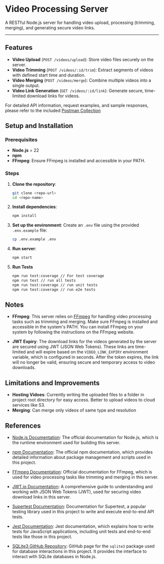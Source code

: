 # Video Processing Server

A RESTful Node.js server for handling video upload, processing (trimming, merging), and generating secure video links.

---

## Features

- **Video Upload** (`POST /videos/upload`): Store video files securely on the server.
- **Video Trimming** (`POST /videos/:id/trim`): Extract segments of videos with defined start time and duration.
- **Video Merging** (`POST /videos/merge`): Combine multiple videos into a single output.
- **Video Link Generation** (`GET /videos/:id/link`): Generate secure, time-limited download links for videos.

For detailed API information, request examples, and sample responses, please refer to the included [Postman Collection](./postman/collection.json)

## Setup and Installation

### Prerequisites

- **Node.js** = 22
- **npm**
- **FFmpeg**: Ensure FFmpeg is installed and accessible in your PATH.

### Steps

1. **Clone the repository**:
   ```bash
   git clone <repo-url>
   cd <repo-name>
   ```
2. **Install dependencies**:
   ```bash
   npm install
   ```
3. **Set up the environment**:
   Create an `.env` file using the provided `.env.example` file:
   ```bash
   cp .env.example .env
   ```
4. **Run server**:
   ```bash
   npm start
   ```
5. **Run Tests**
   ```bash
   npm run test:coverage // For test coverage
   npm run test // run all tests
   npm run test:coverage // run unit tests
   npm run test:coverage // run e2e tests
   ```

## Notes

- **FFmpeg**: This server relies on [FFmpeg](https://ffmpeg.org/) for handling video processing tasks such as trimming and merging. Make sure FFmpeg is installed and accessible in the system's PATH. You can install FFmpeg on your system by following the instructions on the FFmpeg website.

- **JWT Expiry**: The download links for the videos generated by the server are secured using JWT (JSON Web Tokens). These links are time-limited and will expire based on the `VIDEO_LINK_EXPIRY` environment variable, which is configured in seconds. After the token expires, the link will no longer be valid, ensuring secure and temporary access to video downloads.

## Limitations and Improvements

- **Hosting Vidoes**: Currently writing the uploaded files to a folder in project root directory for easy access. Better to upload videos to cloud services like S3.
- **Merging**: Can merge only videos of same type and resolution

## References

- [Node.js Documentation](https://nodejs.org/en/docs/): The official documentation for Node.js, which is the runtime environment used for building this server.

- [npm Documentation](https://docs.npmjs.com/): The official npm documentation, which provides detailed information about package management and scripts used in this project.

- [FFmpeg Documentation](https://ffmpeg.org/documentation.html): Official documentation for FFmpeg, which is used for video processing tasks like trimming and merging in this server.

- [JWT.io Documentation](https://jwt.io/introduction/): A comprehensive guide to understanding and working with JSON Web Tokens (JWT), used for securing video download links in this server.

- [Supertest Documentation](https://github.com/visionmedia/supertest): Documentation for Supertest, a popular testing library used in this project to write and execute end-to-end API tests.

- [Jest Documentation](https://jestjs.io/docs/en/getting-started): Jest documentation, which explains how to write tests for JavaScript applications, including unit tests and end-to-end tests like those in this project.

- [SQLite3 GitHub Repository](https://github.com/mapbox/node-sqlite3): GitHub page for the `sqlite3` package used for database interactions in this project. It provides the interface to interact with SQLite databases in Node.js.
